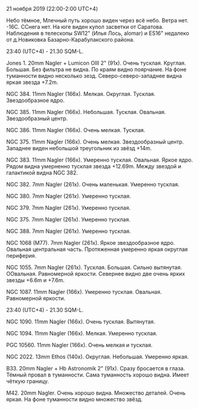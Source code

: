 21 ноября 2019 (22:00-2:00 UTC+4)

Небо тёмное, Млечный путь хорошо виден через всё небо. Ветра нет. -16С. ССнега нет. На юге виден купол засветки от Саратова. Наблюдения в телескопы SW12" (Илья Лось, alomar) и ES16" недалеко от д.Новиковка Базарно-Карабулакского района.

23:40 (UTC+4) - 21.30 SQM-L.

Jones 1. 20mm Nagler + Lumicon OIII 2" (91x). Очень тусклая. Круглая. Большая. Без фильтра не видна. По краям видно поярчание. На фоне туманности видно несколько зезд. Северо-северо-западнее видна яркая звезда +7.2m.

NGC 384. 11mm Nagler (166x). Мелкая. Округлая. Тусклая. Звездообразное ядро.

NGC 385. 11mm Nagler (166x). Небольшая. Тусклая. Овальная. Звездообразный центр.

NGC 386. 11mm Nagler (166x). Очень мелкая. Тусклая.

NGC 375. 11mm Nagler (166x). Очень мелкая. Звездообразный центр. Западнее виден небольшой треугольник из звёзд +14m.

NGC 383. 11mm Nagler (166x). Умеренно тусклая. Овальная. Яркое ядро. Рядом видна умерненно тусклая звезда +12.69m. Между звездой и галактикой видна NGC 382.

NGC 382. 7mm Nagler (261x). Очень маленькая. Умеренно тусклая.

NGC 380. 7mm Nagler (261x). Умеренно тусклая.

NGC 379. 7mm Nagler (261x). Умеренно тусклая.

NGC 375. 7mm Nagler (261x). Умеренно тусклая.

NGC 388. 7mm Nagler (261x). Умеренно тусклая.

NGC 1068 (M77). 7mm Nagler (261x). Яркое звездообразное ядро. Овальная центральная часть. Протяженная умеренно яркая округлая периферия.

NGC 1055. 7mm Nagler (261x). Тусклая. Большая. Сильно вытянутая. ООвальная. Равномерной яркости. Севернее видно две очень ярких звезды +6.6m и +7.6m.

NGC 1087. 11mm Nagler (166x). Умеренно тусклая. Овальная. Равномерной яркости.

23:40 (UTC+4) - 21.30 SQM-L.

NGC 1090. 11mm Nagler (166x). Очень тусклая. Вытянутая.

NGC 1094. 11mm Nagler (166x). Мелкая. Умеренно тусклая.

PGC 10560. 11mm Nagler (166x). Очень мелкая и тусклая.

NGC 2022. 13mm Ethos (140x). Округлая. Небольшая. Умеренно яркая.

B33. 20mm Nagler + Hb Astronomik 2" (91x). Сразу бросается в глаза. Тёмный провал в туманности. Сама туманность хорошо видна. Имеет чёткую границу.

M42. 20mm Nagler. Очень хорошо видна. Множество деталей. Очень яркая. На фоне туманности видно множество звёзд.